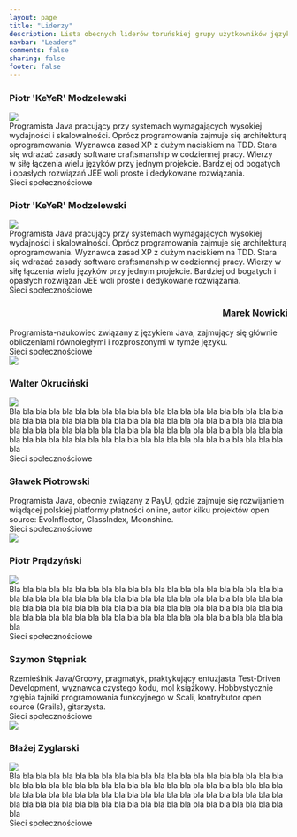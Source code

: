 ```yaml
---
layout: page
title: "Liderzy"
description: Lista obecnych liderów toruńskiej grupy użytkowników języka Java
navbar: "Leaders"
comments: false
sharing: false
footer: false
---
```

<div class="panel panel-default leader">
  <div class="panel-heading">
    <h3 class="panel-title">Piotr 'KeYeR' Modzelewski</h3>
  </div>
  <div class="panel-body">
    <div class="row">
      <div class="col-xs-12 col-sm-4 col-md-4 col-lg-3 text-center">
        <img class="no-border leader-face" src="{{ root_url }}/images/leaders/modzelewski-piotr.jpg" />
      </div>
      <div class="col-xs-12 col-sm-8 col-md-8 col-lg-9">
        <div class="row description">
          <div class="text-column col-xs-12 col-sm-12 col-md-12 col-lg-12">
            Programista Java pracujący przy systemach wymagających wysokiej wydajności i&nbsp;skalowalności. Oprócz programowania zajmuje się architekturą oprogramowania. Wyznawca zasad XP z&nbsp;dużym naciskiem na TDD. Stara się wdrażać zasady software craftsmanship w&nbsp;codziennej pracy. Wierzy w&nbsp;siłę łączenia wielu języków przy jednym projekcie. Bardziej od bogatych i&nbsp;opasłych rozwiązań JEE woli proste i&nbsp;dedykowane rozwiązania.
          </div>
        </div>
        <div class="row links">
          <div class="text-column col-xs-12 col-sm-12 col-md-12 col-lg-12">
            Sieci społecznościowe
          </div>
        </div>
      </div>
    </div>
  </div>
</div>

<h3>Piotr 'KeYeR' Modzelewski</h3>
<div class="row">
  <div class="col-md-3">
    <img class="no-border leader-face" src="{{ root_url }}/images/leaders/modzelewski-piotr.jpg" />
  </div>
  <div class="col-md-9">
    <div class="row">
      <div class="col-md-12">
        Programista Java pracujący przy systemach wymagających wysokiej wydajności i&nbsp;skalowalności. Oprócz programowania zajmuje się architekturą oprogramowania. Wyznawca zasad XP z dużym naciskiem na TDD. Stara się wdrażać zasady software craftsmanship w codziennej pracy. Wierzy w siłę łączenia wielu języków przy jednym projekcie. Bardziej od bogatych i opasłych rozwiązań JEE woli proste i dedykowane rozwiązania.
      </div>
    </div>
    <div class="row">
      <div class="col-md-12">
        Sieci społecznościowe
      </div>
    </div>
  </div>
</div>

<h3 style="text-align: right;">Marek Nowicki</h3>
<div class="row">
  <div class="col-md-9">
    <div class="row">
      <div class="col-md-12">
        Programista-naukowiec związany z językiem Java, zajmujący się głównie obliczeniami równoległymi i rozproszonymi w tymże języku.
      </div>
    </div>
    <div class="row">
      <div class="col-md-12">
        Sieci społecznościowe
      </div>
    </div>
  </div>
  <div class="col-md-3">
    <img class="no-border leader-face" src="{{ root_url }}/images/leaders/nowicki-marek.jpg" />
  </div>
</div>

<h3>Walter Okruciński</h3>
<div class="row">
  <div class="col-md-3">
    <img class="no-border leader-face" src="{{ root_url }}/images/leaders/okrucinski-walter.jpg" />
  </div>
  <div class="col-md-9">
    <div class="row">
      <div class="col-md-12">
        Bla bla bla bla bla bla bla bla bla bla bla bla bla bla bla bla bla bla bla bla bla bla bla bla bla bla bla bla bla bla bla bla bla bla bla bla bla bla bla bla bla bla bla bla bla bla bla bla bla bla bla bla bla bla bla bla bla bla bla bla bla bla bla bla bla bla bla bla bla bla bla bla bla bla bla bla bla bla bla bla bla bla bla bla bla
      </div>
    </div>
    <div class="row">
      <div class="col-md-12">
        Sieci społecznościowe
      </div>
    </div>
  </div>
</div>

<h3>Sławek Piotrowski</h3>
<div class="row">
  <div class="col-md-9">
    <div class="row">
      <div class="col-md-12">
        Programista Java, obecnie związany z PayU, gdzie zajmuje się rozwijaniem wiądącej polskiej platformy płatności online, autor kilku projektów open source: EvoInflector, ClassIndex, Moonshine.
      </div>
    </div>
    <div class="row">
      <div class="col-md-12">
        Sieci społecznościowe
      </div>
    </div>
  </div>
  <div class="col-md-3">
    <img class="no-border leader-face" src="{{ root_url }}/images/leaders/piotrowski-slawek.jpg" />
  </div>
</div>

<h3>Piotr Prądzyński</h3>
<div class="row">
  <div class="col-md-3">
    <img class="no-border leader-face" src="{{ root_url }}/images/leaders/pradzynski-piotr.jpg" />
  </div>
  <div class="col-md-9">
    <div class="row">
      <div class="col-md-12">
        Bla bla bla bla bla bla bla bla bla bla bla bla bla bla bla bla bla bla bla bla bla bla bla bla bla bla bla bla bla bla bla bla bla bla bla bla bla bla bla bla bla bla bla bla bla bla bla bla bla bla bla bla bla bla bla bla bla bla bla bla bla bla bla bla bla bla bla bla bla bla bla bla bla bla bla bla bla bla bla bla bla bla bla bla bla
      </div>
    </div>
    <div class="row">
      <div class="col-md-12">
        Sieci społecznościowe
      </div>
    </div>
  </div>
</div>

<h3>Szymon Stępniak</h3>
<div class="row">
  <div class="col-md-9">
    <div class="row">
      <div class="col-md-12">
        Rzemieślnik Java/Groovy, pragmatyk, praktykujący entuzjasta Test-Driven Development, wyznawca czystego kodu, mol książkowy. Hobbystycznie zgłębia tajniki programowania funkcyjnego w Scali, kontrybutor open source (Grails), gitarzysta.
      </div>
    </div>
    <div class="row">
      <div class="col-md-12">
        Sieci społecznościowe
      </div>
    </div>
  </div>
  <div class="col-md-3">
    <img class="no-border leader-face" src="{{ root_url }}/images/leaders/stepniak-szymon.jpg" />
  </div>
</div>

<h3>Błażej Zyglarski</h3>
<div class="row">
  <div class="col-md-3">
    <img class="no-border leader-face" src="{{ root_url }}/images/leaders/zyglarski-blazej.jpg" />
  </div>
  <div class="col-md-9">
    <div class="row">
      <div class="col-md-12">
        Bla bla bla bla bla bla bla bla bla bla bla bla bla bla bla bla bla bla bla bla bla bla bla bla bla bla bla bla bla bla bla bla bla bla bla bla bla bla bla bla bla bla bla bla bla bla bla bla bla bla bla bla bla bla bla bla bla bla bla bla bla bla bla bla bla bla bla bla bla bla bla bla bla bla bla bla bla bla bla bla bla bla bla bla bla
      </div>
    </div>
    <div class="row">
      <div class="col-md-12">
        Sieci społecznościowe
      </div>
    </div>
  </div>
</div>
